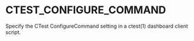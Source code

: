   

# CTEST_CONFIGURE_COMMAND  
Specify the CTest ConfigureCommand setting
in a ctest(1) dashboard client script.  


